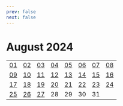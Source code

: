 ```yaml
---
prev: false
next: false
---
```

# August 2024

<table class="calendar">
	<tr>
		<td><a href=/en/practice/prob/20240801>01</a><br><Badge type="warning" text="Play"/></td>
		<td><a href=/en/practice/prob/20240802>02</a><br><Badge type="warning" text="Play"/></td>
		<td><a href=/en/practice/prob/20240803>03</a><br><Badge type="warning" text="Play"/></td>
		<td><a href=/en/practice/prob/20240804>04</a><br><Badge type="danger" text="Bid"/></td>
        <td><a href=/en/practice/prob/20240805>05</a><br><Badge type="warning" text="Play"/></td>
		<td><a href=/en/practice/prob/20240806>06</a><br><Badge type="tip" text="Def"/></td>
		<td><a href=/en/practice/prob/20240807>07</a><br><Badge type="danger" text="Bid"/></td>
		<td><a href=/en/practice/prob/20240808>08</a><br><Badge type="warning" text="Play"/></td>
	</tr>
	<tr>
		<td><a href=/en/practice/prob/20240809>09</a><br><Badge type="warning" text="Play"/></td>
		<td><a href=/en/practice/prob/20240810>10</a><br><Badge type="warning" text="Play"/></td>
		<td><a href=/en/practice/prob/20240811>11</a><br><Badge type="danger" text="Bid"/></td>
		<td><a href=/en/practice/prob/20240812>12</a><br><Badge type="warning" text="Play"/></td>
        <td><a href=/en/practice/prob/20240813>13</a><br><Badge type="tip" text="Def"/></td>
		<td><a href=/en/practice/prob/20240814>14</a><br><Badge type="danger" text="Bid"/></td>
		<td><a href=/en/practice/prob/20240815>15</a><br><Badge type="warning" text="Play"/></td>
		<td><a href=/en/practice/prob/20240816>16</a><br><Badge type="warning" text="Play"/></td>
	</tr>
	<tr>
		<td><a href=/en/practice/prob/20240817>17</a><br><Badge type="tip" text="Def"/></td>
		<td><a href=/en/practice/prob/20240818>18</a><br><Badge type="danger" text="Bid"/></td>
		<td><a href=/en/practice/prob/20240819>19</a><br><Badge type="warning" text="Play"/></td>
        <td><a href=/en/practice/prob/20240820>20</a><br><Badge type="tip" text="Def"/></td>
		<td><a href=/en/practice/prob/20240821>21</a><br><Badge type="danger" text="Bid"/></td>
		<td><a href=/en/practice/prob/20240822>22</a><br><Badge type="warning" text="Play"/></td>
		<td><a href=/en/practice/prob/20240823>23</a><br><Badge type="warning" text="Play"/></td>
		<td><a href=/en/practice/prob/20240824>24</a><br><Badge type="warning" text="Play"/></td>
	</tr>
    <tr>
        <td><a href=/en/practice/prob/20240825>25</a><br><Badge type="danger" text="Bid"/></td>
		<td><a href=/en/practice/prob/20240826>26</a><br><Badge type="warning" text="Play"/></td>
		<td><a href=/en/practice/prob/20240827>27</a><br><Badge type="tip" text="Def"/></td>
		<td>28</td>
		<td>29</td>
		<td>30</td>
		<td>31</td>
		<td></td>
	</tr>
</table>

<Badge type="info" text="&uarr; Practice"/> [<Badge type="tip" text="Learning ->"/>](/en/learning/calendar/202408)